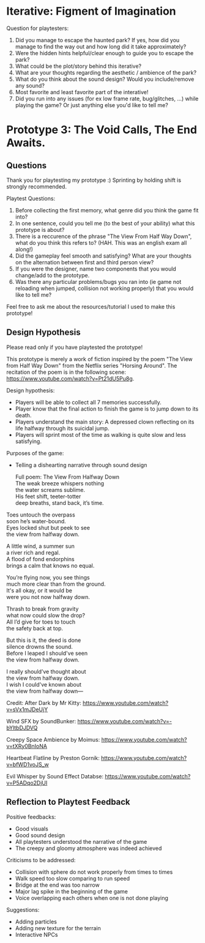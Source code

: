# Iterative: Figment of Imagination

Question for playtesters:
1. Did you manage to escape the haunted park? If yes, how did you manage to find the way out and how long did it take approximately?
2. Were the hidden hints helpful/clear enough to guide you to escape the park?
3. What could be the plot/story behind this iterative? 
4. What are your thoughts regarding the aesthetic / ambience of the park? 
5. What do you think about the sound design? Would you include/remove any sound?
6. Most favorite and least favorite part of the interative!
7. Did you run into any issues (for ex low frame rate, bug/glitches, ...) while playing the game? Or just anything else you'd like to tell me?


# Prototype 3: The Void Calls, The End Awaits.

## Questions

Thank you for playtesting my prototype :)
 Sprinting by holding shift is strongly recommended.
 
 Playtest Questions:
 1. Before collecting the first memory, what genre did you think the game fit into?
 2.  In one sentence, could you tell me (to the best of your ability) what this prototype is about?
 3. There is a reccurence of the phrase "The View From Half Way Down", what do you think this refers to? (HAH. This was an english exam all along!)
 4. Did the gameplay feel smooth and satisfying? What are your thoughts on the alternation between first and third person view?
 5. If you were the designer, name two components that you would change/add to the prototype.
 6. Was there any particular problems/bugs you ran into (ie game not reloading when jumped, collision not working properly) that you would like to tell me?

 Feel free to ask me about the resources/tutorial I used to make this prototype!
 
 ## Design Hypothesis
 
  Please read only if you have playtested the prototype!  
 
  This prototype is merely a work of fiction inspired by the poem "The View from Half Way Down" from the Netflix series "Horsing Around". The recitation of the poem is in the following scene: https://www.youtube.com/watch?v=Pt21dU5Pu8g.
  
  Design hypothesis:
 -  Players will be able to collect all 7 memories successfully.
 -  Player know that the final action to finish the game is to jump down to its death.
 -  Players understand the main story: A depressed clown reflecting on its life halfway through its suicidal jump.
 -  Players will sprint most of the time as walking is quite slow and less satisfying.

 Purposes of the game:
 - Telling a dishearting narrative through sound design 
 
   Full poem: 
   The View From Halfway Down  
 The weak breeze whispers nothing  
 the water screams sublime.  
 His feet shift, teeter-totter  
 deep breaths, stand back, it’s time.  

 Toes untouch the overpass  
 soon he’s water-bound.  
 Eyes locked shut but peek to see  
 the view from halfway down.  

 A little wind, a summer sun  
 a river rich and regal.  
 A flood of fond endorphins  
 brings a calm that knows no equal.  

 You’re flying now, you see things  
 much more clear than from the ground.  
 It's all okay, or it would be  
 were you not now halfway down.  

 Thrash to break from gravity  
 what now could slow the drop?  
 All I’d give for toes to touch  
 the safety back at top.  

 But this is it, the deed is done  
 silence drowns the sound.  
 Before I leaped I should've seen  
 the view from halfway down.  

 I really should’ve thought about  
 the view from halfway down.  
 I wish I could've known about  
 the view from halfway down—  

  
  Credit:
  After Dark by Mr Kitty:
  https://www.youtube.com/watch?v=sVx1mJDeUjY
  
  Wind SFX by SoundBunker:
  https://www.youtube.com/watch?v=-bYltbDJDVQ
  
  Creepy Space Ambience by Moimus:
  https://www.youtube.com/watch?v=tXRy0BnIoNA
  
  Heartbeat Flatline by Preston Gornik:
  https://www.youtube.com/watch?v=bfWD1voJS_w
  
  Evil Whisper by Sound Effect Databse:
  https://www.youtube.com/watch?v=P5ADqo2DjUI
 
 ## Reflection to Playtest Feedback 
 Positive feedbacks:
- Good visuals 
- Good sound design
- All playtesters understood the narrative of the game
- The creepy and gloomy atmosphere was indeed achieved

Criticisms to be addressed:
- Collision with sphere do not work properly from times to times
- Walk speed too slow comparing to run speed
- Bridge at the end was too narrow
- Major lag spike in the beginning of the game
- Voice overlapping each others when one is not done playing

Suggestions:
- Adding particles 
- Adding new texture for the terrain
- Interactive NPCs

 
